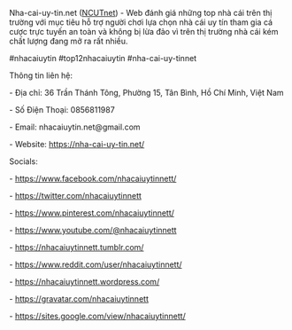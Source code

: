 <p>Nha-cai-uy-tin.net (<a href="https://nha-cai-uy-tin.net/">NCUTnet</a>) - Web đánh giá những top nhà cái trên thị trường với mục tiêu hỗ trợ người chơi lựa chọn nhà cái uy tín tham gia cá cược trực tuyến an toàn và không bị lừa đảo vì trên thị trường nhà cái kém chất lượng đang mở ra rất nhiều.<p>
<p>#nhacaiuytin #top12nhacaiuytin #nha-cai-uy-tinnet<p>
<p>Thông tin liên hệ:<p>
<p>- Địa chỉ: 36 Trần Thánh Tông, Phường 15, Tân Bình, Hồ Chí Minh, Việt Nam<p>
<p>- Số Điện Thoại: 0856811987<p>
<p>- Email: nhacaiuytin.net@gmail.com<p>
<p>- Website: <a href="https://nha-cai-uy-tin.net/">https://nha-cai-uy-tin.net/</a><p>
<p>Socials:<p>
<p>- <a href="https://www.facebook.com/nhacaiuytinnett/">https://www.facebook.com/nhacaiuytinnett/</a><p>
<p>- <a href="https://twitter.com/nhacaiuytinnett">https://twitter.com/nhacaiuytinnett</a><p>
<p>- <a href="https://www.pinterest.com/nhacaiuytinnett/">https://www.pinterest.com/nhacaiuytinnett/</a><p>
<p>- <a href="https://www.youtube.com/@nhacaiuytinnett">https://www.youtube.com/@nhacaiuytinnett</a><p>
<p>- <a href="https://nhacaiuytinnett.tumblr.com/">https://nhacaiuytinnett.tumblr.com/</a><p>
<p>- <a href="https://www.reddit.com/user/nhacaiuytinnett/">https://www.reddit.com/user/nhacaiuytinnett/</a><p>
<p>- <a href="https://nhacaiuytinnett.wordpress.com/">https://nhacaiuytinnett.wordpress.com/</a><p>
<p>- <a href="https://gravatar.com/nhacaiuytinnett">https://gravatar.com/nhacaiuytinnett</a><p>
<p>- <a href="https://sites.google.com/view/nhacaiuytinnett/">https://sites.google.com/view/nhacaiuytinnett/</a><p>